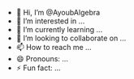 - 👋 Hi, I’m @AyoubAlgebra
- 👀 I’m interested in ...
- 🌱 I’m currently learning ...
- 💞️ I’m looking to collaborate on ...
- 📫 How to reach me ...
- 😄 Pronouns: ...
- ⚡ Fun fact: ...

<!---
AyoubAlgebra/AyoubAlgebra is a ✨ special ✨ repository because its `README.md` (this file) appears on your GitHub profile.
You can click the Preview link to take a look at your changes.
--->
